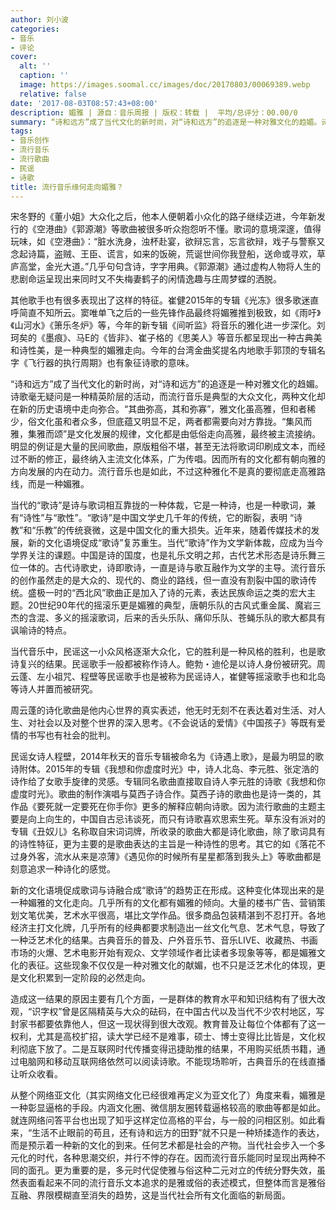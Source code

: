 ```yaml
---
author: 刘小波
categories:
- 音乐
- 评论
cover:
  alt: ''
  caption: ''
  image: https://images.soomal.cc/images/doc/20170803/00069389.webp
  relative: false
date: '2017-08-03T08:57:43+08:00'
description: 媚雅 | 源自：音乐周报 | 版权：转载 |  平均/总评分：00.00/0
summary: “诗和远方”成了当代文化的新时尚，对“诗和远方”的追逐是一种对雅文化的趋媚。诗歌毫无疑问是一种精英阶层的活动，而流行音乐是典型的大众文化，两种文化却在新的历史语境中走向弥合……
tags:
- 音乐创作
- 流行音乐
- 流行歌曲
- 民谣
- 诗歌
title: 流行音乐缘何走向媚雅？
---
```


宋冬野的《董小姐》大众化之后，他本人便朝着小众化的路子继续迈进，今年新发行的《空港曲》《郭源潮》等歌曲被很多听众抱怨听不懂。歌词的意境深邃，值得玩味，如《空港曲》：“脏水洗身，浊杯赴宴，欲辩忘言，忘言欲辩，戏子与警察又念起诗篇，盗贼、王臣、谎言，如来的饭碗，荒诞世间你我登船，送命或寻欢，草庐高堂，金光大道。”几乎句句含诗，字字用典。《郭源潮》通过虚构人物将人生的悲剧命运呈现出来同时又不失梅妻鹤子的闲情逸趣与庄周梦蝶的洒脱。

其他歌手也有很多表现出了这样的特征。崔健2015年的专辑《光冻》很多歌迷直呼简直不知所云。窦唯单飞之后的一些先锋作品最终将媚雅推到极致，如《雨吁》《山河水》《箫乐冬炉》等，今年的新专辑《间听监》将音乐的雅化进一步深化。刘珂矣的《墨痕》、马E的《皆非》、崔子格的《思美人》等音乐都呈现出一种古典美和诗性美，是一种典型的媚雅走向。今年的台湾金曲奖提名内地歌手郭顶的专辑名字《飞行器的执行周期》也有象征诗歌的意味。

“诗和远方”成了当代文化的新时尚，对“诗和远方”的追逐是一种对雅文化的趋媚。诗歌毫无疑问是一种精英阶层的活动，而流行音乐是典型的大众文化，两种文化却在新的历史语境中走向弥合。“其曲弥高，其和弥寡”，雅文化虽高雅，但和者稀少，俗文化虽和者众多，但底蕴又明显不足，两者都需要向对方靠拢。“集风而雅，集雅而颂”是文化发展的规律，文化都是由低俗走向高雅，最终被主流接纳。明显的例证是大量的民间歌曲，原版粗俗不堪，甚至无法将歌词印刷成文本，而经过不断的修正，最终纳入主流文化体系，广为传唱。因而所有的文化都有朝向雅的方向发展的内在动力。流行音乐也是如此，不过这种雅化不是真的要彻底走高雅路线，而是一种媚雅。

当代的“歌诗”是诗与歌词相互靠拢的一种体裁，它是一种诗，也是一种歌词，兼有“诗性”与“歌性”。“歌诗”是中国文学史几千年的传统，它的断裂，表明 “诗教”和“乐教”的传统衰微，这是中国文化的重大损失。近年来，随着传媒技术的发展，新的文化语境促成“歌诗”复苏重生。当代“歌诗”作为文学新体裁，应成为当今学界关注的课题。中国是诗的国度，也是礼乐文明之邦，古代艺术形态是诗乐舞三位一体的。古代诗歌史，诗即歌诗，一直是诗与歌互融作为文学的主导。流行音乐的创作虽然走的是大众的、现代的、商业的路线，但一直没有割裂中国的歌诗传统。盛极一时的“西北风”歌曲正是加入了诗的元素，表达民族命运之类的宏大主题。20世纪90年代的摇滚乐更是媚雅的典型，唐朝乐队的古风式重金属、魔岩三杰的含混、多义的摇滚歌词，后来的舌头乐队、痛仰乐队、苍蝇乐队的歌大都具有讽喻诗的特点。

当代音乐中，民谣这一小众风格逐渐大众化，它的胜利是一种风格的胜利，也是歌诗复兴的结果。民谣歌手一般都被称作诗人。鲍勃・迪伦是以诗人身份被研究。周云蓬、左小祖咒、程壁等民谣歌手也是被称为民谣诗人，崔健等摇滚歌手也和北岛等诗人并置而被研究。

周云蓬的诗化歌曲是他内心世界的真实表述，他无时无刻不在表达着对生活、对人生、对社会以及对整个世界的深入思考。《不会说话的爱情》《中国孩子》等既有爱情的书写也有社会的批判。

民谣女诗人程壁，2014年秋天的音乐专辑被命名为《诗遇上歌》，是最为明显的歌诗附体。2015年的专辑《我想和你虚度时光》中，诗人北岛、李元胜、张定浩的诗作给了女歌手旋律的灵感。专辑同名歌曲直接取自诗人李元胜的诗歌《我想和你虚度时光》。歌曲的制作演唱与莫西子诗合作。莫西子诗的歌曲也是诗一类的，其作品《要死就一定要死在你手你》更多的解释应朝向诗歌。因为流行歌曲的主题主要是向上向生的，中国自古忌讳谈死，而只有诗歌喜欢思索生死。草东没有派对的专辑《丑奴儿》名称取自宋词词牌，所收录的歌曲大都是诗化歌曲，除了歌词具有的诗性特征，更为主要的是歌曲表达的主旨是一种诗性的思考。其它的如《落花不过身外客，流水从来是凉薄》《遇见你的时候所有星星都落到我头上》等歌曲都是刻意追求一种诗化的感觉。

新的文化语境促成歌词与诗融合成“歌诗”的趋势正在形成。这种变化体现出来的是一种媚雅的文化走向。几乎所有的文化都有媚雅的倾向。大量的楼书广告、营销策划文笔优美，艺术水平很高，堪比文学作品。很多商品包装精湛到不忍打开。各地经济主打文化牌，几乎所有的经典都要求制造出一丝文化气息、艺术气息，导致了一种泛艺术化的结果。古典音乐的普及、户外音乐节、音乐LIVE、收藏热、书画市场的火爆、艺术电影开始有观众、文学领域作者比读者多现象等等，都是媚雅文化的表征。这些现象不仅仅是一种对雅文化的献媚，也不只是泛艺术化的体现，更是文化积累到一定阶段的必然走向。

造成这一结果的原因主要有几个方面，一是群体的教育水平和知识结构有了很大改观，“识字权”曾是区隔精英与大众的砝码，在中国古代以及当代不少农村地区，写封家书都要依靠他人，但这一现状得到很大改观。教育普及让每位个体都有了这一权利，尤其是高校扩招，读大学已经不是难事，硕士、博士变得比比皆是，文化权利彻底下放了。二是互联网时代传播变得迅捷助推的结果，不用购买纸质书籍，通过电脑网和移动互联网络依然可以阅读诗歌。不能现场聆听，古典音乐的在线直播让听众收看。

从整个网络亚文化（其实网络文化已经很难再定义为亚文化了）角度来看，媚雅是一种彰显逼格的手段。内涵文化圈、微信朋友圈转载逼格较高的歌曲等都是如此。就连网络问答平台也出现了知乎这样定位高格的平台，与一般的问相区别。如此看来，“生活不止眼前的苟且，还有诗和远方的田野”就不只是一种矫揉造作的表达，而是预示着一种新的文化的到来。任何艺术都是社会的产物。当代社会步入一个多元化的时代，各种思潮交织，并行不悖的存在。因而流行音乐能同时呈现出两种不同的面孔。更为重要的是，多元时代促使雅与俗这种二元对立的传统分野失效，虽然表面看起来不同的流行音乐文本追求的是雅或俗的表述模式，但整体而言是雅俗互融、界限模糊直至消失的趋势，这是当代社会所有文化面临的新局面。